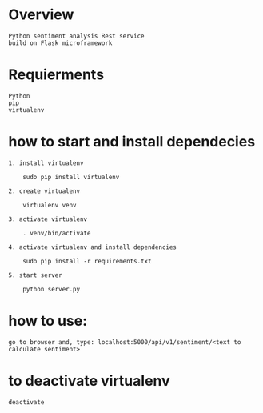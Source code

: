 
# Overview
	
	Python sentiment analysis Rest service
	build on Flask microframework

# Requierments

	Python
	pip
	virtualenv

# how to start and install dependecies
	
	1. install virtualenv

		sudo pip install virtualenv

	2. create virtualenv

		virtualenv venv

	3. activate virtualenv

		. venv/bin/activate

	4. activate virtualenv and install dependencies

		sudo pip install -r requirements.txt

	5. start server

		python server.py

# how to use:

	go to browser and, type: localhost:5000/api/v1/sentiment/<text to calculate sentiment>

# to deactivate virtualenv

	deactivate